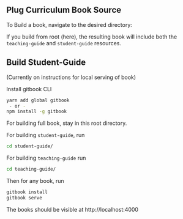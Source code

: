 ## Plug Curriculum Book Source

To Build a book, navigate to the desired directory:

If you build from root (here), the resulting book will include both the `teaching-guide` and `student-guide` resources.

## Build Student-Guide

(Currently on instructions for local serving of book)


Install gitbook CLI

```sh
yarn add global gitbook
 - or -
npm install -g gitbook
```

For building full book, stay in this root directory.

For building `student-guide`, run

```sh
cd student-guide/
```

For building `teaching-guide` run

```sh
cd teaching-guide/
```

Then for any book, run

```sh
gitbook install
gitbook serve
```

The books should be visible at http://localhost:4000
